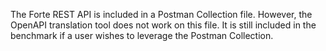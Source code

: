The Forte REST API is included in a Postman Collection file. However, the OpenAPI translation tool does not work on this file. It is still included in the benchmark if a user wishes to leverage the Postman Collection.